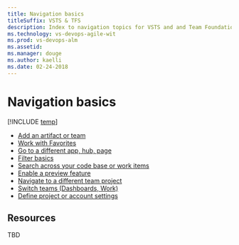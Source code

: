 ```yaml
---
title: Navigation basics
titleSuffix: VSTS & TFS 
description: Index to navigation topics for VSTS and and Team Foundation Server (TFS)  
ms.technology: vs-devops-agile-wit
ms.prod: vs-devops-alm
ms.assetid: 
ms.manager: douge
ms.author: kaelli
ms.date: 02-24-2018
---
```


# Navigation basics

[!INCLUDE [temp](../_shared/version-vsts-tfs-all-versions.md)]

 
- [Add an artifact or team](create-new-artifact-team.md)
- [Work with Favorites](work-with-favorites.md)     
- [Go to a different app, hub, page]( go-to-app-hub-page.md)   
- [Filter basics](filter-basics.md)
- [Search across your code base or work items](search-basics.md)
- [Enable a preview feature ](enable-preview-feature.md)
- [Navigate to a different team project](go-to-team-project.md) 
- [Switch teams (Dashboards, Work)](../teams/switch-team-context.md?toc=/vsts/navigation/toc.json&bc=/vsts/navigatio/breadcrumb/toc.json)   
- [Define project or account settings](configure-project-account-settings.md) 

## Resources 

TBD